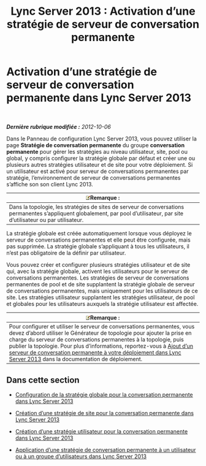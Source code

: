 ﻿---
title: 'Lync Server 2013 : Activation d’une stratégie de serveur de conversation permanente'
TOCTitle: Activation d’une stratégie de serveur de conversation permanente
ms:assetid: 87063d6c-2e38-4970-b76d-2aa15f0de29e
ms:mtpsurl: https://technet.microsoft.com/fr-fr/library/JJ205056(v=OCS.15)
ms:contentKeyID: 49297973
ms.date: 05/20/2016
mtps_version: v=OCS.15
ms.translationtype: HT
---

# Activation d’une stratégie de serveur de conversation permanente dans Lync Server 2013

 

_**Dernière rubrique modifiée :** 2012-10-06_

Dans le Panneau de configuration Lync Server 2013, vous pouvez utiliser la page **Stratégie de conversation permanente** du groupe **conversation permanente** pour gérer les stratégies au niveau utilisateur, site, pool ou global, y compris configurer la stratégie globale par défaut et créer une ou plusieurs autres stratégies utilisateur et de site pour votre déploiement. Si un utilisateur est activé pour serveur de conversations permanentes par stratégie, l’environnement de serveur de conversations permanentes s’affiche son son client Lync 2013.

<table>
<thead>
<tr class="header">
<th><img src="images/Gg398920.note(OCS.15).gif" title="note" alt="note" />Remarque :</th>
</tr>
</thead>
<tbody>
<tr class="odd">
<td>Dans la topologie, les stratégies de sites de serveur de conversations permanentes s’appliquent globalement, par pool d’utilisateur, par site d’utilisateur ou par utilisateur.</td>
</tr>
</tbody>
</table>


La stratégie globale est créée automatiquement lorsque vous déployez le serveur de conversations permanentes et elle peut être configurée, mais pas supprimée. La stratégie globale s’appliquant à tous les utilisateurs, il n’est pas obligatoire de la définir par utilisateur.

Vous pouvez créer et configurer plusieurs stratégies utilisateur et de site qui, avec la stratégie globale, activent les utilisateurs pour le serveur de conversations permanentes. Les stratégies de serveur de conversations permanentes de pool et de site supplantent la stratégie globale de serveur de conversations permanentes, mais uniquement pour les utilisateurs de ce site. Les stratégies utilisateur supplantent les stratégies utilisateur, de pool et globales pour les utilisateurs auxquels la stratégie utilisateur est affectée.

<table>
<thead>
<tr class="header">
<th><img src="images/Gg398920.note(OCS.15).gif" title="note" alt="note" />Remarque :</th>
</tr>
</thead>
<tbody>
<tr class="odd">
<td>Pour configurer et utiliser le serveur de conversations permanentes, vous devez d’abord utiliser le Générateur de topologie pour ajouter la prise en charge du serveur de conversations permanentes à la topologie, puis publier la topologie. Pour plus d’informations, reportez-vous à <a href="lync-server-2013-adding-persistent-chat-server-to-your-deployment.md">Ajout d’un serveur de conversation permanente à votre déploiement dans Lync Server 2013</a> dans la documentation de déploiement.</td>
</tr>
</tbody>
</table>


## Dans cette section

  - [Configuration de la stratégie globale pour la conversation permanente dans Lync Server 2013](lync-server-2013-configure-the-global-policy-for-persistent-chat.md)

  - [Création d’une stratégie de site pour la conversation permanente dans Lync Server 2013](lync-server-2013-create-a-site-policy-for-persistent-chat.md)

  - [Création d’une stratégie utilisateur pour la conversation permanente dans Lync Server 2013](lync-server-2013-create-a-user-policy-for-persistent-chat.md)

  - [Application d’une stratégie de conversation permanente à un utilisateur ou à un groupe d’utilisateurs dans Lync Server 2013](lync-server-2013-apply-a-persistent-chat-policy-to-a-user-or-user-group.md)

